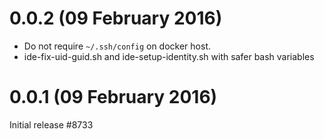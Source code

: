 # 0.0.2 (09 February 2016)

* Do not require `~/.ssh/config` on docker host.
* ide-fix-uid-guid.sh and ide-setup-identity.sh with safer bash variables

# 0.0.1 (09 February 2016)

Initial release #8733
